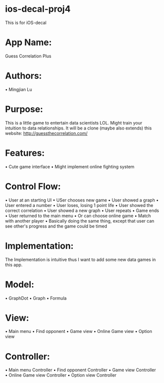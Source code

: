 # ios-decal-proj4
This is for iOS-decal

# App Name: 
Guess Correlation Plus
# Authors: 
• Mingjian Lu
# Purpose:
This is a little game to entertain data scientists LOL. Might train your intuition to data relationships. It will be a clone (maybe also extends) this
website: http://guessthecorrelation.com/
# Features:
• Cute game interface
• Might implement online fighting system
# Control Flow:
• User at an starting UI
• USer chooses new game
• User showed a graph
• User entered a number
• User loses, losing 1 point life
• User showed the correct correlation
• User showed a new graph
• User repeats
• Game ends
• User returned to the main menu
• Or can choose online game
• Match with another player
• Basically doing the same thing, except that user can see other's progress and the game could be timed
# Implementation:
The Implementation is intuitive thus I want to add some new data games in this app.
# Model:
• GraphDot
• Graph
• Formula
# View:
• Main menu
• Find opponent
• Game view
• Online Game view
• Option view
# Controller:
• Main menu Controller
• Find opponent Controller
• Game view Controller
• Online Game view Controller
• Option view Controller
